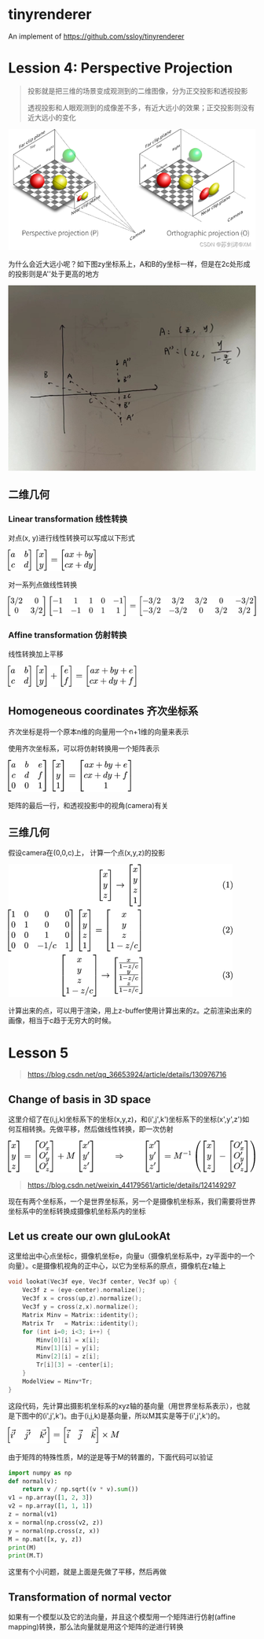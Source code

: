 # tinyrenderer
An implement of https://github.com/ssloy/tinyrenderer

# Lession 4: Perspective Projection
> 投影就是把三维的场景变成观测到的二维图像，分为正交投影和透视投影
> 
> 透视投影和人眼观测到的成像差不多，有近大远小的效果；正交投影则没有近大远小的变化

![img.png](imags/img7.png)

为什么会近大远小呢？如下图zy坐标系上，A和B的y坐标一样，但是在2c处形成的投影则是A''处于更高的地方

![img.png](imags/img8.png)

## 二维几何
### Linear transformation 线性转换
对点(x, y)进行线性转换可以写成以下形式

![img.png](imags/img.png)

对一系列点做线性转换

![img.png](imags/img1.png)

### Affine transformation 仿射转换

线性转换加上平移

![img.png](imags/img2.png)

## Homogeneous coordinates 齐次坐标系
齐次坐标是将一个原本n维的向量用一个n+1维的向量来表示

使用齐次坐标系，可以将仿射转换用一个矩阵表示

![img.png](imags/img6.png)

矩阵的最后一行，和透视投影中的视角(camera)有关

## 三维几何
假设camera在(0,0,c)上， 计算一个点(x,y,z)的投影

![img.png](imags/img3.png)

计算出来的点，可以用于渲染，用上z-buffer使用计算出来的z。之前渲染出来的画像，相当于c趋于无穷大的时候。

# Lesson 5
> https://blog.csdn.net/qq_36653924/article/details/130976716

## Change of basis in 3D space

这里介绍了在(i,j,k)坐标系下的坐标(x,y,z)，和(i',j',k')坐标系下的坐标(x',y',z')如何互相转换。先做平移，然后做线性转换，即一次仿射

![img.png](imags/img4.png)

> https://blog.csdn.net/weixin_44179561/article/details/124149297

现在有两个坐标系，一个是世界坐标系，另一个是摄像机坐标系，我们需要将世界坐标系中的坐标转换成摄像机坐标系内的坐标

## Let us create our own gluLookAt

这里给出中心点坐标c，摄像机坐标e，向量u（摄像机坐标系中，zy平面中的一个向量）。c是摄像机视角的正中心，以它为坐标系的原点，摄像机在z轴上

```c++
void lookat(Vec3f eye, Vec3f center, Vec3f up) {
    Vec3f z = (eye-center).normalize();
    Vec3f x = cross(up,z).normalize();
    Vec3f y = cross(z,x).normalize();
    Matrix Minv = Matrix::identity();
    Matrix Tr   = Matrix::identity();
    for (int i=0; i<3; i++) {
        Minv[0][i] = x[i];
        Minv[1][i] = y[i];
        Minv[2][i] = z[i];
        Tr[i][3] = -center[i];
    }
    ModelView = Minv*Tr;
}
```

这段代码，先计算出摄影机坐标系的xyz轴的基向量（用世界坐标系表示），也就是下图中的(i',j',k')。由于(i,j,k)是基向量，所以M其实是等于(i',j',k')的。

![img.png](imags/img5.png)

由于矩阵的特殊性质，M的逆是等于M的转置的，下面代码可以验证

```python
import numpy as np
def normal(v):
    return v / np.sqrt((v * v).sum())
v1 = np.array([1, 2, 3])
v2 = np.array([1, 1, 1])
z = normal(v1)
x = normal(np.cross(v2, z))
y = normal(np.cross(z, x))
M = np.mat([x, y, z])
print(M)
print(M.T)
```

这里有个小问题，就是上面是先做了平移，然后再做

## Transformation of normal vector

如果有一个模型以及它的法向量，并且这个模型用一个矩阵进行仿射(affine mapping)转换，那么法向量就是用这个矩阵的逆进行转换

